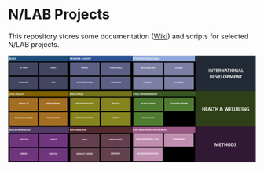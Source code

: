 # N/LAB Projects
This repository stores some documentation ([Wiki](https://github.com/NLAB-admin/projects/wiki)) and scripts for selected N/LAB projects.

![NLAB projects picture](NLAB&#32;projects.png)



